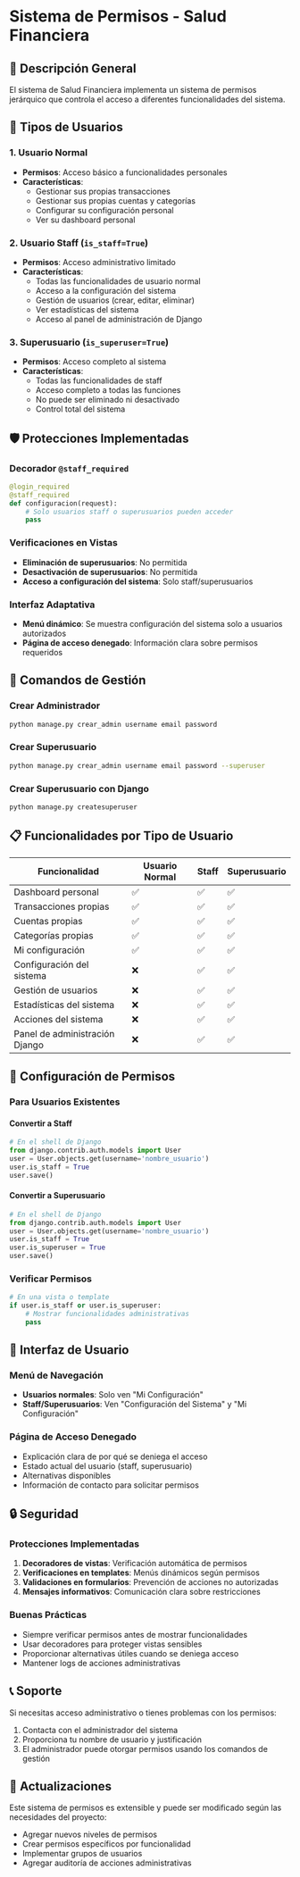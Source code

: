 # Sistema de Permisos - Salud Financiera

## 🔐 Descripción General

El sistema de Salud Financiera implementa un sistema de permisos jerárquico que controla el acceso a diferentes funcionalidades del sistema.

## 👥 Tipos de Usuarios

### 1. **Usuario Normal**
- **Permisos**: Acceso básico a funcionalidades personales
- **Características**:
  - Gestionar sus propias transacciones
  - Gestionar sus propias cuentas y categorías
  - Configurar su configuración personal
  - Ver su dashboard personal

### 2. **Usuario Staff** (`is_staff=True`)
- **Permisos**: Acceso administrativo limitado
- **Características**:
  - Todas las funcionalidades de usuario normal
  - Acceso a la configuración del sistema
  - Gestión de usuarios (crear, editar, eliminar)
  - Ver estadísticas del sistema
  - Acceso al panel de administración de Django

### 3. **Superusuario** (`is_superuser=True`)
- **Permisos**: Acceso completo al sistema
- **Características**:
  - Todas las funcionalidades de staff
  - Acceso completo a todas las funciones
  - No puede ser eliminado ni desactivado
  - Control total del sistema

## 🛡️ Protecciones Implementadas

### Decorador `@staff_required`
```python
@login_required
@staff_required
def configuracion(request):
    # Solo usuarios staff o superusuarios pueden acceder
    pass
```

### Verificaciones en Vistas
- **Eliminación de superusuarios**: No permitida
- **Desactivación de superusuarios**: No permitida
- **Acceso a configuración del sistema**: Solo staff/superusuarios

### Interfaz Adaptativa
- **Menú dinámico**: Se muestra configuración del sistema solo a usuarios autorizados
- **Página de acceso denegado**: Información clara sobre permisos requeridos

## 🚀 Comandos de Gestión

### Crear Administrador
```bash
python manage.py crear_admin username email password
```

### Crear Superusuario
```bash
python manage.py crear_admin username email password --superuser
```

### Crear Superusuario con Django
```bash
python manage.py createsuperuser
```

## 📋 Funcionalidades por Tipo de Usuario

| Funcionalidad | Usuario Normal | Staff | Superusuario |
|---------------|----------------|-------|--------------|
| Dashboard personal | ✅ | ✅ | ✅ |
| Transacciones propias | ✅ | ✅ | ✅ |
| Cuentas propias | ✅ | ✅ | ✅ |
| Categorías propias | ✅ | ✅ | ✅ |
| Mi configuración | ✅ | ✅ | ✅ |
| Configuración del sistema | ❌ | ✅ | ✅ |
| Gestión de usuarios | ❌ | ✅ | ✅ |
| Estadísticas del sistema | ❌ | ✅ | ✅ |
| Acciones del sistema | ❌ | ✅ | ✅ |
| Panel de administración Django | ❌ | ✅ | ✅ |

## 🔧 Configuración de Permisos

### Para Usuarios Existentes

#### Convertir a Staff
```python
# En el shell de Django
from django.contrib.auth.models import User
user = User.objects.get(username='nombre_usuario')
user.is_staff = True
user.save()
```

#### Convertir a Superusuario
```python
# En el shell de Django
from django.contrib.auth.models import User
user = User.objects.get(username='nombre_usuario')
user.is_staff = True
user.is_superuser = True
user.save()
```

### Verificar Permisos
```python
# En una vista o template
if user.is_staff or user.is_superuser:
    # Mostrar funcionalidades administrativas
    pass
```

## 🎨 Interfaz de Usuario

### Menú de Navegación
- **Usuarios normales**: Solo ven "Mi Configuración"
- **Staff/Superusuarios**: Ven "Configuración del Sistema" y "Mi Configuración"

### Página de Acceso Denegado
- Explicación clara de por qué se deniega el acceso
- Estado actual del usuario (staff, superusuario)
- Alternativas disponibles
- Información de contacto para solicitar permisos

## 🔒 Seguridad

### Protecciones Implementadas
1. **Decoradores de vistas**: Verificación automática de permisos
2. **Verificaciones en templates**: Menús dinámicos según permisos
3. **Validaciones en formularios**: Prevención de acciones no autorizadas
4. **Mensajes informativos**: Comunicación clara sobre restricciones

### Buenas Prácticas
- Siempre verificar permisos antes de mostrar funcionalidades
- Usar decoradores para proteger vistas sensibles
- Proporcionar alternativas útiles cuando se deniega acceso
- Mantener logs de acciones administrativas

## 📞 Soporte

Si necesitas acceso administrativo o tienes problemas con los permisos:

1. Contacta con el administrador del sistema
2. Proporciona tu nombre de usuario y justificación
3. El administrador puede otorgar permisos usando los comandos de gestión

## 🔄 Actualizaciones

Este sistema de permisos es extensible y puede ser modificado según las necesidades del proyecto:

- Agregar nuevos niveles de permisos
- Crear permisos específicos por funcionalidad
- Implementar grupos de usuarios
- Agregar auditoría de acciones administrativas 
